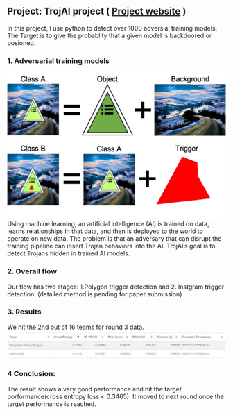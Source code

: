 ## Project: TrojAI project ( <a href="https://pages.nist.gov/trojai/">Project website</a> )



In this project, I use python to detect over 1000 adversial training models. The Target is to give the probablity that a given model is backdoored or posioned.

### 1. Adversarial training models
<img src="images/trojai_t0.jpg?raw=true"/>
Using machine learning, an artificial intelligence (AI) is trained on data, learns relationships in that data, and then is deployed to the world to operate on new data. The problem is that an adversary that can disrupt the training pipeline can insert Trojan behaviors into the AI. TrojAI’s goal is to detect Trojans hidden in trained AI models. 

### 2.	Overall flow

Our flow has two stages: 1.Polygon trigger detection and 2. Instgram trigger detection. (detailed method is pending for paper submission)

### 3. Results
We hit the 2nd out of 16 teams for round 3 data.
<img src="images/trojai_round3.jpg?raw=true"/>

### 4 Conclusion:
The result shows a very good performance and hit the target porformance(cross entropy loss < 0.3465). It moved to next round once the target performance is reached.
